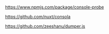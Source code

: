 


https://www.npmjs.com/package/console-probe


https://github.com/nuxt/consola


https://github.com/zeeshanu/dumper.js

